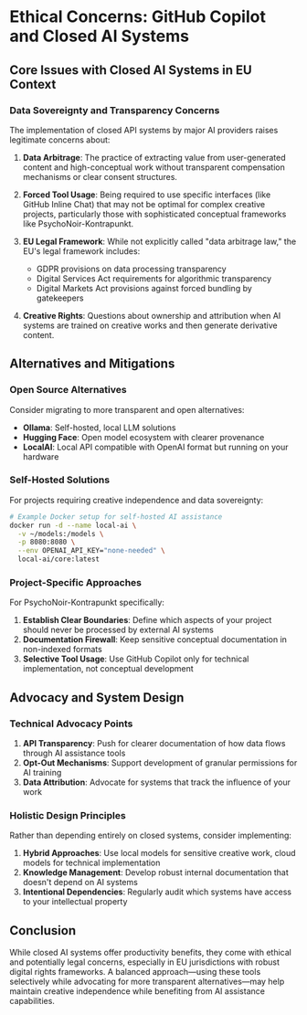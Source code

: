 # Ethical Concerns: GitHub Copilot and Closed AI Systems

## Core Issues with Closed AI Systems in EU Context

### Data Sovereignty and Transparency Concerns

The implementation of closed API systems by major AI providers raises legitimate concerns about:

1. **Data Arbitrage**: The practice of extracting value from user-generated content and high-conceptual work without transparent compensation mechanisms or clear consent structures.

2. **Forced Tool Usage**: Being required to use specific interfaces (like GitHub Inline Chat) that may not be optimal for complex creative projects, particularly those with sophisticated conceptual frameworks like PsychoNoir-Kontrapunkt.

3. **EU Legal Framework**: While not explicitly called "data arbitrage law," the EU's legal framework includes:
   - GDPR provisions on data processing transparency
   - Digital Services Act requirements for algorithmic transparency
   - Digital Markets Act provisions against forced bundling by gatekeepers

4. **Creative Rights**: Questions about ownership and attribution when AI systems are trained on creative works and then generate derivative content.

## Alternatives and Mitigations

### Open Source Alternatives

Consider migrating to more transparent and open alternatives:

- **Ollama**: Self-hosted, local LLM solutions
- **Hugging Face**: Open model ecosystem with clearer provenance
- **LocalAI**: Local API compatible with OpenAI format but running on your hardware

### Self-Hosted Solutions

For projects requiring creative independence and data sovereignty:

```bash
# Example Docker setup for self-hosted AI assistance
docker run -d --name local-ai \
  -v ~/models:/models \
  -p 8080:8080 \
  --env OPENAI_API_KEY="none-needed" \
  local-ai/core:latest
```

### Project-Specific Approaches

For PsychoNoir-Kontrapunkt specifically:

1. **Establish Clear Boundaries**: Define which aspects of your project should never be processed by external AI systems
2. **Documentation Firewall**: Keep sensitive conceptual documentation in non-indexed formats
3. **Selective Tool Usage**: Use GitHub Copilot only for technical implementation, not conceptual development

## Advocacy and System Design

### Technical Advocacy Points

1. **API Transparency**: Push for clearer documentation of how data flows through AI assistance tools
2. **Opt-Out Mechanisms**: Support development of granular permissions for AI training
3. **Data Attribution**: Advocate for systems that track the influence of your work

### Holistic Design Principles

Rather than depending entirely on closed systems, consider implementing:

1. **Hybrid Approaches**: Use local models for sensitive creative work, cloud models for technical implementation
2. **Knowledge Management**: Develop robust internal documentation that doesn't depend on AI systems
3. **Intentional Dependencies**: Regularly audit which systems have access to your intellectual property

## Conclusion

While closed AI systems offer productivity benefits, they come with ethical and potentially legal concerns, especially in EU jurisdictions with robust digital rights frameworks. A balanced approach—using these tools selectively while advocating for more transparent alternatives—may help maintain creative independence while benefiting from AI assistance capabilities.
